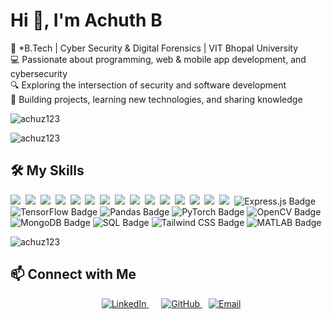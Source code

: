 <h1 align="left">Hi 👋, I'm Achuth B</h1>

  
🚀 *B.Tech | Cyber Security & Digital Forensics | VIT Bhopal University<br>
💻 Passionate about programming, web & mobile app development, and cybersecurity<br>
🔍 Exploring the intersection of security and software development<br>
📌 Building projects, learning new technologies, and sharing knowledge <br>    

<p align="left"> <img src="https://komarev.com/ghpvc/?username=achuz123&label=Profile%20views&color=0e75b6&style=flat" alt="achuz123" /> </p>

<img src="https://github-profile-trophy.vercel.app/?username=achuz123&title=Commit,Experience,Repositories" alt="achuz123" />

## 🛠️ My Skills

<img src="https://img.shields.io/badge/Java-%23ED8B00.svg?logo=openjdk&logoColor=white"> 
<img src="https://img.shields.io/badge/C++-%2300599C.svg?logo=c%2B%2B&logoColor=white"> 
<img src="https://img.shields.io/badge/CSS-1572B6?logo=css3&logoColor=fff"> 
<img src="https://img.shields.io/badge/HTML-%23E34F26.svg?logo=html5&logoColor=white"> 
<img src="https://img.shields.io/badge/JavaScript-F7DF1E?logo=javascript&logoColor=000"> 
<img src="https://img.shields.io/badge/npm-CB3837?logo=npm&logoColor=fff"> 
<img src="https://img.shields.io/badge/React-61DAFB?logo=react&logoColor=white"> 
<img src="https://img.shields.io/badge/Python-3776AB?logo=python&logoColor=fff"> 
<img src="https://img.shields.io/badge/Node.js-6DA55F?logo=node.js&logoColor=white"> 
<img src="https://img.shields.io/badge/Dart-%230175C2.svg?logo=dart&logoColor=white"> 
<img src="https://img.shields.io/badge/Flutter-02569B?logo=flutter&logoColor=fff"> 
<img src="https://img.shields.io/badge/Kotlin-%237F52FF.svg?logo=kotlin&logoColor=white"> 
<img src="https://img.shields.io/badge/Bootstrap-7952B3?logo=bootstrap&logoColor=fff"> 
<img src="https://img.shields.io/badge/AWS-%23FF9900.svg?logo=amazon-web-services&logoColor=white"> 
<img src="https://img.shields.io/badge/Firebase-039BE5?logo=Firebase&logoColor=white"> 
<img src="https://img.shields.io/badge/Express.js-silver?logo=express&logoColor=black" alt="Express.js Badge">
<img src="https://img.shields.io/badge/TensorFlow-orange?logo=tensorflow&logoColor=white" alt="TensorFlow Badge">
<img src="https://img.shields.io/badge/Pandas-purple?logo=pandas&logoColor=white" alt="Pandas Badge">
<img src="https://img.shields.io/badge/PyTorch-red?logo=pytorch&logoColor=white" alt="PyTorch Badge">
<img src="https://img.shields.io/badge/OpenCV-blue?logo=opencv&logoColor=white" alt="OpenCV Badge">
<img src="https://img.shields.io/badge/MongoDB-green?logo=mongodb&logoColor=white" alt="MongoDB Badge">
<img src="https://img.shields.io/badge/SQL-darkblue?logo=mysql&logoColor=white" alt="SQL Badge">
<img src="https://img.shields.io/badge/Tailwind%20CSS-blue?logo=tailwindcss&logoColor=white" alt="Tailwind CSS Badge">
<img src="https://img.shields.io/badge/MATLAB-red?logo=matlab&logoColor=white" alt="MATLAB Badge">




<p><img align="center" src="https://github-readme-stats.vercel.app/api/top-langs?username=achuz123&show_icons=true&locale=en&layout=compact" alt="achuz123" /></p>



## 📫 Connect with Me  

<p align="center">
    <a href="https://www.linkedin.com/in/achuth-b-424328251/" target="_blank" style="margin: 10px; border-radius: 10px;">
        <img src="https://img.shields.io/badge/LinkedIn-0077B5?style=for-the-badge&logo=linkedin&logoColor=white" alt="LinkedIn">
    </a>
    <a href="https://github.com/Achuz123" target="_blank" style="margin: 10px; border-radius: 10px;">
        <img src="https://img.shields.io/badge/GitHub-000?style=for-the-badge&logo=github&logoColor=white" alt="GitHub">
    </a>
    <a href="mailto:achuthampi19@gmail.com" style="margin left : 10px; border-radius: 10px;">
        <img src="https://img.shields.io/badge/Email-D14836?style=for-the-badge&logo=gmail&logoColor=white" alt="Email">
    </a>
</p>


